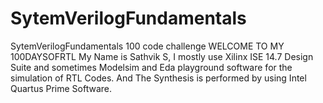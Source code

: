 # SytemVerilogFundamentals
SytemVerilogFundamentals 100 code challenge WELCOME TO MY 100DAYSOFRTL  My Name is Sathvik S, I mostly use Xilinx ISE 14.7 Design Suite and sometimes Modelsim  and Eda playground software for the simulation of RTL Codes. And The Synthesis is performed by using Intel Quartus Prime Software.
